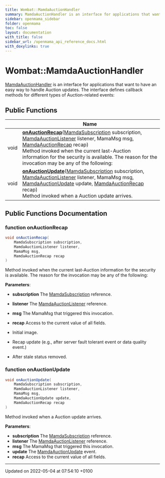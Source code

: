 ```yaml
---
title: Wombat::MamdaAuctionHandler
summary: MamdaAuctionHandler is an interface for applications that want to have an easy way to handle Auction updates. The interface defines callback methods for different types of Auction-related events: 
sidebar: openmama_sidebar
folder: openmama
toc: false
layout: documentation
with_title: false
sidebar_url: /openmama_api_reference_docs.html
with_doxylinks: true
---
```


# Wombat::MamdaAuctionHandler



[MamdaAuctionHandler]() is an interface for applications that want to have an easy way to handle Auction updates. The interface defines callback methods for different types of Auction-related events: 

## Public Functions

|                | Name           |
| -------------- | -------------- |
| void | **[onAuctionRecap](interfaceWombat_1_1MamdaAuctionHandler.html#function-onauctionrecap)**([MamdaSubscription](classWombat_1_1MamdaSubscription.html) subscription, [MamdaAuctionListener](classWombat_1_1MamdaAuctionListener.html) listener, MamaMsg msg, [MamdaAuctionRecap](interfaceWombat_1_1MamdaAuctionRecap.html) recap)<br>Method invoked when the current last-Auction information for the security is available. The reason for the invocation may be any of the following:  |
| void | **[onAuctionUpdate](interfaceWombat_1_1MamdaAuctionHandler.html#function-onauctionupdate)**([MamdaSubscription](classWombat_1_1MamdaSubscription.html) subscription, [MamdaAuctionListener](classWombat_1_1MamdaAuctionListener.html) listener, MamaMsg msg, [MamdaAuctionUpdate](interfaceWombat_1_1MamdaAuctionUpdate.html) update, [MamdaAuctionRecap](interfaceWombat_1_1MamdaAuctionRecap.html) recap)<br>Method invoked when a Auction update arrives.  |

## Public Functions Documentation

### function onAuctionRecap

```csharp
void onAuctionRecap(
    MamdaSubscription subscription,
    MamdaAuctionListener listener,
    MamaMsg msg,
    MamdaAuctionRecap recap
)
```

Method invoked when the current last-Auction information for the security is available. The reason for the invocation may be any of the following: 

**Parameters**: 

  * **subscription** The [MamdaSubscription](classWombat_1_1MamdaSubscription.html) reference.
  * **listener** The [MamdaAuctionListener](classWombat_1_1MamdaAuctionListener.html) reference.
  * **msg** The MamaMsg that triggered this invocation.
  * **recap** Access to the current value of all fields.




* Initial image.
* Recap update (e.g., after server fault tolerant event or data quality event.)
* After stale status removed.


### function onAuctionUpdate

```csharp
void onAuctionUpdate(
    MamdaSubscription subscription,
    MamdaAuctionListener listener,
    MamaMsg msg,
    MamdaAuctionUpdate update,
    MamdaAuctionRecap recap
)
```

Method invoked when a Auction update arrives. 

**Parameters**: 

  * **subscription** The [MamdaSubscription](classWombat_1_1MamdaSubscription.html) reference.
  * **listener** The [MamdaAuctionListener](classWombat_1_1MamdaAuctionListener.html) reference.
  * **msg** The MamaMsg that triggered this invocation.
  * **update** The [MamdaAuctionUpdate](interfaceWombat_1_1MamdaAuctionUpdate.html) event.
  * **recap** Access to the current value of all fields.


-------------------------------

Updated on 2022-05-04 at 07:54:10 +0100